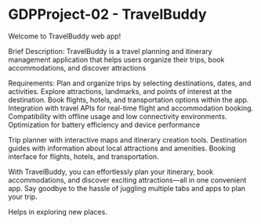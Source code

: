 # GDPProject-02 - TravelBuddy

Welcome to TravelBuddy web app!

Brief Description: TravelBuddy is a travel planning and itinerary management application that
helps users organize their trips, book accommodations, and discover attractions

Requirements:
Plan and organize trips by selecting destinations, dates, and activities.
Explore attractions, landmarks, and points of interest at the destination.
Book flights, hotels, and transportation options within the app.
Integration with travel APIs for real-time flight and accommodation booking.
Compatibility with offline usage and low connectivity environments.
Optimization for battery efficiency and device performance

Trip planner with interactive maps and itinerary creation tools.
Destination guides with information about local attractions and amenities.
Booking interface for flights, hotels, and transportation.

With TravelBuddy, you can effortlessly plan your itinerary, book accommodations, and discover exciting attractions—all in one convenient app. Say goodbye to the hassle of juggling multiple tabs and apps to plan your trip.


Helps in exploring new places.
